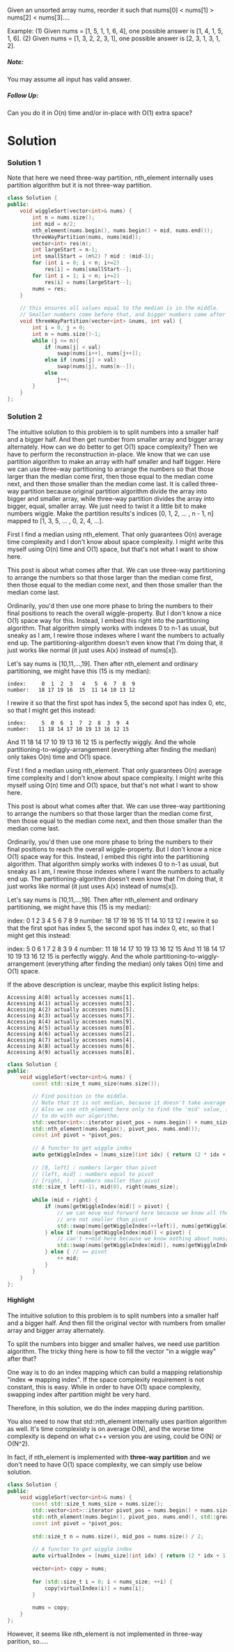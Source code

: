 Given an unsorted array nums, reorder it such that nums[0] < nums[1] > nums[2] < nums[3]....

Example:
(1) Given nums = [1, 5, 1, 1, 6, 4], one possible answer is [1, 4, 1, 5, 1, 6]. 
(2) Given nums = [1, 3, 2, 2, 3, 1], one possible answer is [2, 3, 1, 3, 1, 2].

##### Note:
You may assume all input has valid answer.

##### Follow Up:
Can you do it in O(n) time and/or in-place with O(1) extra space?

# Solution

### Solution 1

Note that here we need three-way partition, nth_element internally uses partition algorithm but it is not three-way partition.

```cpp
class Solution {
public:
    void wiggleSort(vector<int>& nums) {
        int n = nums.size();
        int mid = n/2;
        nth_element(nums.begin(), nums.begin() + mid, nums.end());
        threeWayPartition(nums, nums[mid]);
        vector<int> res(n);
        int largeStart = n-1;
        int smallStart = (n%2) ? mid : (mid-1);
        for (int i = 0; i < n; i+=2)
            res[i] = nums[smallStart--];
        for (int i = 1; i < n; i+=2)
            res[i] = nums[largeStart--];
        nums = res;
    }
    
    // this ensures all values equal to the median is in the middle.
    // Smaller numbers come before that, and bigger numbers come after that.
    void threeWayPartition(vector<int> &nums, int val) {
        int i = 0, j = 0;
        int n = nums.size()-1;
        while (j <= n){
            if (nums[j] < val)
                swap(nums[i++], nums[j++]);
            else if (nums[j] > val)
                swap(nums[j], nums[n--]);
            else
                j++;
        }
    }
};
```

### Solution 2
The intuitive solution to this problem is to split numbers into a smaller half and a bigger half.
And then get number from smaller array and bigger array alternately.
How can we do better to get O(1) space complexity?
Then we have to perform the reconstruction in-place.
We know that we can use partition algorithm to make an array with half smaller and half bigger.
Here we can use three-way partitioning to arrange the numbers so that
those larger than the median come first, then those equal to the median come next,
and then those smaller than the median come last.
It is called three-way partition because original partition algorithm divide the array into bigger and smaller array, while three-way 
partition divides the array into bigger, equal, smaller array.
We just need to twist it a little bit to make numbers wiggle.
Make the partition results's indices [0, 1, 2, ... , n - 1, n] mapped to [1, 3, 5, ... , 0, 2, 4, ...].

First I find a median using nth_element. That only guarantees O(n) average time complexity and I don't know about space complexity. I might write this myself using O(n) time and O(1) space, but that's not what I want to show here.

This post is about what comes after that. We can use three-way partitioning to arrange the numbers so that those larger than the median come first, then those equal to the median come next, and then those smaller than the median come last.

Ordinarily, you'd then use one more phase to bring the numbers to their final positions to reach the overall wiggle-property. But I don't know a nice O(1) space way for this. Instead, I embed this right into the partitioning algorithm. That algorithm simply works with indexes 0 to n-1 as usual, but sneaky as I am, I rewire those indexes where I want the numbers to actually end up. The partitioning-algorithm doesn't even know that I'm doing that, it just works like normal (it just uses A(x) instead of nums[x]).

Let's say nums is [10,11,...,19]. Then after nth_element and ordinary partitioning, we might have this (15 is my median):

```
index:     0  1  2  3   4   5  6  7  8  9
number:   18 17 19 16  15  11 14 10 13 12
```

I rewire it so that the first spot has index 5, the second spot has index 0, etc, so that I might get this instead:
```
index:     5  0  6  1  7  2  8  3  9  4
number:   11 18 14 17 10 19 13 16 12 15
```
And 11 18 14 17 10 19 13 16 12 15 is perfectly wiggly. And the whole partitioning-to-wiggly-arrangement (everything after finding the median) only takes O(n) time and O(1) space.

First I find a median using nth_element. That only guarantees O(n) average time complexity and I don't know about space complexity. I might write this myself using O(n) time and O(1) space, but that's not what I want to show here.

This post is about what comes after that. We can use three-way partitioning to arrange the numbers so that those larger than the median come first, then those equal to the median come next, and then those smaller than the median come last.

Ordinarily, you'd then use one more phase to bring the numbers to their final positions to reach the overall wiggle-property. But I don't know a nice O(1) space way for this. Instead, I embed this right into the partitioning algorithm. That algorithm simply works with indexes 0 to n-1 as usual, but sneaky as I am, I rewire those indexes where I want the numbers to actually end up. The partitioning-algorithm doesn't even know that I'm doing that, it just works like normal (it just uses A(x) instead of nums[x]).

Let's say nums is [10,11,...,19]. Then after nth_element and ordinary partitioning, we might have this (15 is my median):

index:     0  1  2  3   4   5  6  7  8  9
number:   18 17 19 16  15  11 14 10 13 12
I rewire it so that the first spot has index 5, the second spot has index 0, etc, so that I might get this instead:

index:     5  0  6  1  7  2  8  3  9  4
number:   11 18 14 17 10 19 13 16 12 15
And 11 18 14 17 10 19 13 16 12 15 is perfectly wiggly. And the whole partitioning-to-wiggly-arrangement (everything after finding the median) only takes O(n) time and O(1) space.

If the above description is unclear, maybe this explicit listing helps:

```
Accessing A(0) actually accesses nums[1].
Accessing A(1) actually accesses nums[3].
Accessing A(2) actually accesses nums[5].
Accessing A(3) actually accesses nums[7].
Accessing A(4) actually accesses nums[9].
Accessing A(5) actually accesses nums[0].
Accessing A(6) actually accesses nums[2].
Accessing A(7) actually accesses nums[4].
Accessing A(8) actually accesses nums[6].
Accessing A(9) actually accesses nums[8].
```

```cpp
class Solution {
public:
    void wiggleSort(vector<int>& nums) {
        const std::size_t nums_size(nums.size());

        // Find position in the middle.
        // Note that it is not median, because it doesn't take average value when length is an even number.
        // Also we use nth_element here only to find the 'mid' value, its internal partition implementation has nothing
        // to do with our algorithm.
        std::vector<int>::iterator pivot_pos = nums.begin() + nums_size / 2;
        std::nth_element(nums.begin(), pivot_pos, nums.end()); 
        const int pivot = *pivot_pos;
        
        // A functor to get wiggle index
        auto getWiggleIndex = [nums_size](int idx) { return (2 * idx + 1) % (nums_size | 1); };
        
        // [0, left] : numbers larger than pivot
        // (left, mid] : numbers equal to pivot
        // [right, ) : numbers smaller than pivot
        std::size_t left(-1), mid(0), right(nums_size);
        
        while (mid < right) {
            if (nums[getWiggleIndex(mid)] > pivot) {
                // we can move mid forward here because we know all the number between [0, mid]
                // are not smaller than pivot
                std::swap(nums[getWiggleIndex(++left)], nums[getWiggleIndex(mid++)]);
            } else if (nums[getWiggleIndex(mid)] < pivot) {
                // can't ++mid here because we know nothing about nums[right]
                std::swap(nums[getWiggleIndex(mid)], nums[getWiggleIndex(--right)]); 
            } else { // == pivot
                ++ mid;
            }
        }       
    }
};
```

#### Highlight

The intuitive solution to this problem is to split numbers into a smaller half and a bigger half.
And then fill the original vector with numbers from smaller array and bigger array alternately.

To split the numbers into bigger and smaller halves, we need use partition algorithm.
The tricky thing here is how to fill the vector  "in a wiggle way" after that?

One way is to do an index mapping which can build a mapping relationship "index => mapping index". If the space complexity requirement is not constant, this is easy. While in order to have O(1) space complexity, swapping index after partition might be very hard. 

Therefore, in this solution, we do the index mapping during partition.

You also need to now that std::nth_element internally uses parition algorithm as well. It's time complexisty is on average O(N), and the worse time complexity is depend on what c++ version you are using, could be O(N) or O(N^2).


In fact, if nth_element is implemented with __three-way partition__ and we don't need to have O(1) space complexity, we can simply use below solution.


```cpp
class Solution {
public:
    void wiggleSort(vector<int>& nums) {
        const std::size_t nums_size = nums.size();
        std::vector<int>::iterator pivot_pos = nums.begin() + nums.size() / 2;
        std::nth_element(nums.begin(), pivot_pos, nums.end(), std::greater<int>());
        const int pivot = *pivot_pos;
        
        std::size_t n = nums.size(), mid_pos = nums.size() / 2;
        
        // A functor to get wiggle index
        auto virtualIndex = [nums_size](int idx) { return (2 * idx + 1) % (nums_size | 1); };
        
        vector<int> copy = nums;
        
        for (std::size_t i = 0; i < nums_size; ++i) {
            copy[virtualIndex(i)] = nums[i];
        }
        
        nums = copy;
    }
};
```


However, it seems like nth_element is not implemented in three-way parition, so.....
